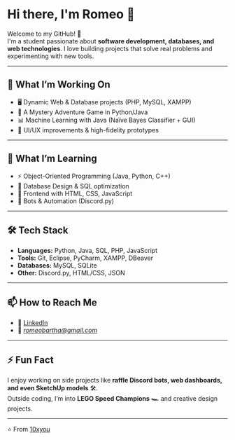 # Hi there, I'm Romeo 👋

Welcome to my GitHub! 🚀  
I'm a student passionate about **software development, databases, and web technologies**. I love building projects that solve real problems and experimenting with new tools.

---

## 🔭 What I’m Working On
- 🖥️ Dynamic Web & Database projects (PHP, MySQL, XAMPP)
- 🎲 A Mystery Adventure Game in Python/Java
- 📊 Machine Learning with Java (Naïve Bayes Classifier + GUI)
- 🎨 UI/UX improvements & high-fidelity prototypes

---

## 🌱 What I’m Learning
- ⚡ Object-Oriented Programming (Java, Python, C++)
- 📂 Database Design & SQL optimization
- 🎨 Frontend with HTML, CSS, JavaScript
- 🤖 Bots & Automation (Discord.py)

---

## 🛠️ Tech Stack
- **Languages:** Python, Java, SQL, PHP, JavaScript  
- **Tools:** Git, Eclipse, PyCharm, XAMPP, DBeaver  
- **Databases:** MySQL, SQLite  
- **Other:** Discord.py, HTML/CSS, JSON  

---

## 📫 How to Reach Me
- 💼 [LinkedIn](https://www.linkedin.com/in/romeo-bartha-015255366/)  
- 📧 *romeobartha@gmail.com*  

---

## ⚡ Fun Fact
I enjoy working on side projects like **raffle Discord bots, web dashboards, and even SketchUp models** 🛠️.  
Outside coding, I’m into **LEGO Speed Champions** 🏎️ and creative design projects.

---

⭐️ From [10xyou](https://github.com/10xyou)
